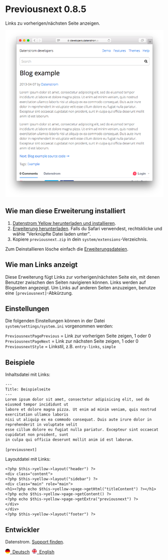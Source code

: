 Previousnext 0.8.5
==================
Links zu vorherigen/nächsten Seite anzeigen.

<p align="center"><img src="previousnext-screenshot.png?raw=true" alt="Bildschirmfoto"></p>

## Wie man diese Erweiterung installiert

1. [Datenstrom Yellow herunterladen und installieren](https://github.com/datenstrom/yellow/).
2. [Erweiterung herunterladen](https://github.com/datenstrom/yellow-extensions/raw/master/zip/previousnext.zip). Falls du Safari verwendest, rechtsklicke und wähle "Verknüpfte Datei laden unter".
3. Kopiere `previousnext.zip` in dein `system/extensions`-Verzeichnis.

Zum Deinstallieren lösche einfach die [Erweiterungsdateien](extension.ini).

## Wie man Links anzeigt

Diese Erweiterung fügt Links zur vorherigen/nächsten Seite ein, mit denen Benutzer zwischen den Seiten navigieren können. Links werden auf Blogseiten angezeigt. Um Links auf anderen Seiten anzuzeigen, benutze eine `[previousnext]`-Abkürzung.

## Einstellungen

Die folgenden Einstellungen können in der Datei `system/settings/system.ini` vorgenommen werden:

`PreviousnextPagePrevious` = Link zur vorherigen Seite zeigen, 1 oder 0  
`PreviousnextPageNext` = Link zur nächsten Seite zeigen, 1 oder 0  
`PreviousnextStyle` = Linkstil, z.B. `entry-links`, `simple`  

## Beispiele

Inhaltsdatei mit Links:

    ---
    Title: Beispielseite
    ---
    Lorem ipsum dolor sit amet, consectetur adipisicing elit, sed do eiusmod tempor incididunt ut 
    labore et dolore magna pizza. Ut enim ad minim veniam, quis nostrud exercitation ullamco laboris 
    nisi ut aliquip ex ea commodo consequat. Duis aute irure dolor in reprehenderit in voluptate velit 
    esse cillum dolore eu fugiat nulla pariatur. Excepteur sint occaecat cupidatat non proident, sunt 
    in culpa qui officia deserunt mollit anim id est laborum.

    [previousnext]

Layoutdatei mit Links:

    <?php $this->yellow->layout("header") ?>
    <div class="content">
    <?php $this->yellow->layout("sidebar") ?>
    <div class="main" role="main">
    <h1><?php echo $this->yellow->page->getHtml("titleContent") ?></h1>
    <?php echo $this->yellow->page->getContent() ?>
    <?php echo $this->yellow->page->getExtra("previousnext") ?>
    </div>
    </div>
    <?php $this->yellow->layout("footer") ?>

## Entwickler

Datenstrom. [Support finden](https://extensions.datenstrom.se/de/help/).

<p>
<a href="README-de.md"><img src="https://raw.githubusercontent.com/datenstrom/yellow-extensions/master/features/help/language-de.png" width="15" height="15" alt="Deutsch">&nbsp; Deutsch</a>&nbsp;
<a href="README.md"><img src="https://raw.githubusercontent.com/datenstrom/yellow-extensions/master/features/help/language-en.png" width="15" height="15" alt="English">&nbsp; English</a>&nbsp;
</p>
